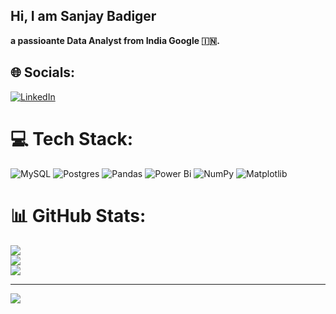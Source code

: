 ## Hi, I am Sanjay Badiger

**a passioante Data Analyst from India Google :india:.**

## 🌐 Socials:
[![LinkedIn](https://img.shields.io/badge/LinkedIn-%230077B5.svg?logo=linkedin&logoColor=white)](https://linkedin.com/in/sanjay-badiger) 

# 💻 Tech Stack:
![MySQL](https://img.shields.io/badge/mysql-4479A1.svg?style=flat&logo=mysql&logoColor=white)   ![Postgres](https://img.shields.io/badge/postgres-%23316192.svg?style=flat&logo=postgresql&logoColor=white)   ![Pandas](https://img.shields.io/badge/pandas-%23150458.svg?style=flat&logo=pandas&logoColor=white)   ![Power Bi](https://img.shields.io/badge/power_bi-F2C811?style=flat&logo=powerbi&logoColor=black)   ![NumPy](https://img.shields.io/badge/numpy-%23013243.svg?style=flat&logo=numpy&logoColor=white)   ![Matplotlib](https://img.shields.io/badge/Matplotlib-%23ffffff.svg?style=flat&logo=Matplotlib&logoColor=black)
# 📊 GitHub Stats:
![](https://github-readme-stats.vercel.app/api?username=SanjayPB-theDataAnalyst&theme=github_dark&hide_border=true&include_all_commits=false&count_private=false)<br/>
![](https://github-readme-streak-stats.herokuapp.com/?user=SanjayPB-theDataAnalyst&theme=github_dark&hide_border=true)<br/>
![](https://github-readme-stats.vercel.app/api/top-langs/?username=SanjayPB-theDataAnalyst&theme=github_dark&hide_border=true&include_all_commits=false&count_private=false&layout=compact)

---
[![](https://visitcount.itsvg.in/api?id=SanjayPB-theDataAnalyst&icon=0&color=1)](https://visitcount.itsvg.in)

<!-- Proudly created with GPRM ( https://gprm.itsvg.in ) -->
